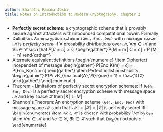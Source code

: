 ```yaml
---
author: Bharathi Ramana Joshi
title: Notes on Introduction to Modern Cryptography, chapter 2
---
```

- **Perfectly secret scheme**: a cryptographic scheme that is provably secure
    against attackers with unbounded computational power. Formally
- Definition: An encryption scheme `(Gen, Enc, Dec)` with message space
    $\mathcal{M}$ is *perfectly secret* if $\forall$ probability distributions
    over $\mathcal{M}$, $\forall m\in\mathcal{M}$ and $\forall c\in\mathcal{C}$
    such that $P[C = c] > 0$,
    \begin{gather*}
    P[M = m | C = c] = P [M = m]
    \end{gather*}
- Alternate equivalent definitions
    \begin{enumerate}
        \item Ciphertext independent of message
        \begin{gather*}
        P[Enc_K(m) = c] = P[Enc_K(m') = c]
        \end{gather*}
        \item Perfect indistinuishability
        \begin{gather*}
        P[PrivK_{\mathcal{A},\Pi}^{eav} = 1] = \frac{1}{2}
        \end{gather*}
    \end{enumerate}
- Theorem - Limitations of perfectly secret encryption schemes: If `(Gen, Enc,
    Dec)` is a perfectly secret encryption scheme with message space
    $\mathcal{M}$ and key space $\mathcal{K}$ then $|K|\geq |M|$
- Shannon's Theorem: An encryption scheme `(Gen, Enc, Dec)` with message
    space $\mathcal{M}$ such that $|\mathcal{M}| = |\mathcal{K}| =
    |\mathcal{C}|$ is perfectly secret iff
    \begin{enumerate}
    \item $\forall k\in\mathcal{K}$ is chosen with probability $1/\mathcal{K}$
    by `Gen`
    \item $\forall m\in\mathcal{M}$ and $\forall c\in\mathcal{C}$, $\exists
    k\in\mathcal{K}$ such that `Enc`$_k(m)$ outputs $c$.
    \end{enumerate}
